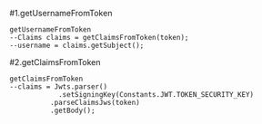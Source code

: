 #1.getUsernameFromToken

```
getUsernameFromToken
--Claims claims = getClaimsFromToken(token);
--username = claims.getSubject();
```

#2.getClaimsFromToken
```
getClaimsFromToken
--claims = Jwts.parser()
			.setSigningKey(Constants.JWT.TOKEN_SECURITY_KEY)
          .parseClaimsJws(token)
          .getBody();
```